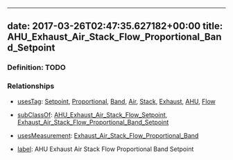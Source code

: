 
---
date: 2017-03-26T02:47:35.627182+00:00
title: AHU_Exhaust_Air_Stack_Flow_Proportional_Band_Setpoint
---
### Definition: TODO

### Relationships

* [usesTag](https://brickschema.org/schema/1.0/BrickFrame#usesTag): [Setpoint](https://brickschema.org/schema/1.0/BrickTag#Setpoint), [Proportional](https://brickschema.org/schema/1.0/BrickTag#Proportional), [Band](https://brickschema.org/schema/1.0/BrickTag#Band), [Air](https://brickschema.org/schema/1.0/BrickTag#Air), [Stack](https://brickschema.org/schema/1.0/BrickTag#Stack), [Exhaust](https://brickschema.org/schema/1.0/BrickTag#Exhaust), [AHU](https://brickschema.org/schema/1.0/BrickTag#AHU), [Flow](https://brickschema.org/schema/1.0/BrickTag#Flow)

* [subClassOf](http://www.w3.org/2000/01/rdf-schema#subClassOf): [AHU_Exhaust_Air_Stack_Flow_Setpoint](https://brickschema.org/schema/1.0/Brick#AHU_Exhaust_Air_Stack_Flow_Setpoint), [Exhaust_Air_Stack_Flow_Proportional_Band_Setpoint](https://brickschema.org/schema/1.0/Brick#Exhaust_Air_Stack_Flow_Proportional_Band_Setpoint)

* [usesMeasurement](https://brickschema.org/schema/1.0/BrickFrame#usesMeasurement): [Exhaust_Air_Stack_Flow_Proportional_Band](https://brickschema.org/schema/1.0/Brick#Exhaust_Air_Stack_Flow_Proportional_Band)

* [label](http://www.w3.org/2000/01/rdf-schema#label): AHU Exhaust Air Stack Flow Proportional Band Setpoint
